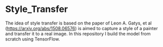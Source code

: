 # Style_Transfer
The idea of style transfer is based on the paper of Leon A. Gatys, et al (https://arxiv.org/abs/1508.06576) is aimed to capture a style of a painter and transfer it to a real image. In this repository I build the model from scratch using TensorFlow.
